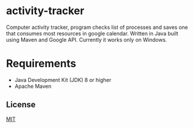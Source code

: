 # activity-tracker

Computer activity tracker, program checks list of processes and saves one that consumes most resources in google calendar. Written in Java built using Maven and Google API. Currently it works only on Windows.

# Requirements

- Java Development Kit (JDK) 8 or higher
- Apache Maven

## License

[MIT](https://choosealicense.com/licenses/mit/)